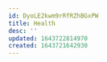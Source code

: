 ```yaml
---
id: DyoLE2kwm9rRfRZhBGxPW
title: Health
desc: ''
updated: 1643722814970
created: 1643721642930
---
```


